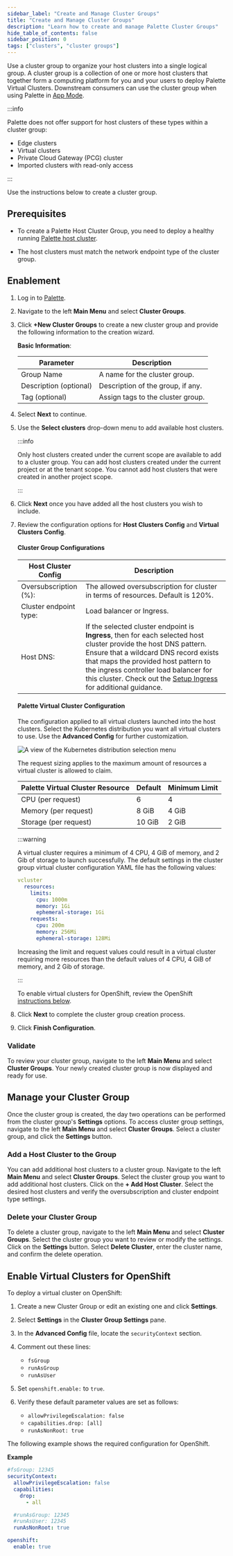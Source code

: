```yaml
---
sidebar_label: "Create and Manage Cluster Groups"
title: "Create and Manage Cluster Groups"
description: "Learn how to create and manage Palette Cluster Groups"
hide_table_of_contents: false
sidebar_position: 0
tags: ["clusters", "cluster groups"]
---
```


Use a cluster group to organize your host clusters into a single logical group. A cluster group is a collection of one
or more host clusters that together form a computing platform for you and your users to deploy Palette Virtual Clusters.
Downstream consumers can use the cluster group when using Palette in
[App Mode](../../introduction/palette-modes.md#what-is-app-mode).

:::info

Palette does not offer support for host clusters of these types within a cluster group:

- Edge clusters
- Virtual clusters
- Private Cloud Gateway (PCG) cluster
- Imported clusters with read-only access

:::

Use the instructions below to create a cluster group.

## Prerequisites

- To create a Palette Host Cluster Group, you need to deploy a healthy running [Palette host cluster](../clusters.md).

- The host clusters must match the network endpoint type of the cluster group.

## Enablement

1. Log in to [Palette](https://console.spectrocloud.com).

2. Navigate to the left **Main Menu** and select **Cluster Groups**.

3. Click **+New Cluster Groups** to create a new cluster group and provide the following information to the creation
   wizard.

   **Basic Information**:

   | Parameter              | Description                       |
   | ---------------------- | --------------------------------- |
   | Group Name             | A name for the cluster group.     |
   | Description (optional) | Description of the group, if any. |
   | Tag (optional)         | Assign tags to the cluster group. |

4. Select **Next** to continue.

5. Use the **Select clusters** drop-down menu to add available host clusters.

   :::info

   Only host clusters created under the current scope are available to add to a cluster group. You can add host clusters
   created under the current project or at the tenant scope. You cannot add host clusters that were created in another
   project scope.

   :::

6. Click **Next** once you have added all the host clusters you wish to include.

7. Review the configuration options for **Host Clusters Config** and **Virtual Clusters Config**.

   #### Cluster Group Configurations

   | **Host Cluster Config** | **Description**                                                                                                                                                                                                                                                                                                                            |
   | ----------------------- | ------------------------------------------------------------------------------------------------------------------------------------------------------------------------------------------------------------------------------------------------------------------------------------------------------------------------------------------ |
   | Oversubscription (%):   | The allowed oversubscription for cluster in terms of resources. Default is 120%.                                                                                                                                                                                                                                                           |
   | Cluster endpoint type:  | Load balancer or Ingress.                                                                                                                                                                                                                                                                                                                  |
   | Host DNS:               | If the selected cluster endpoint is **Ingress**, then for each selected host cluster provide the host DNS pattern. Ensure that a wildcard DNS record exists that maps the provided host pattern to the ingress controller load balancer for this cluster. Check out the [Setup Ingress](ingress-cluster-group.md) for additional guidance. |

   #### Palette Virtual Cluster Configuration

   The configuration applied to all virtual clusters launched into the host clusters. Select the Kubernetes distribution
   you want all virtual clusters to use. Use the **Advanced Config** for further customization.

   ![A view of the Kubernetes distribution selection menu](/clusters_cluster-groups_create-cluster-group_virtual-cluster-distro.webp)

   The request sizing applies to the maximum amount of resources a virtual cluster is allowed to claim.

   | **Palette Virtual Cluster Resource** | **Default** | **Minimum Limit** |
   | ------------------------------------ | ----------- | ----------------- |
   | CPU (per request)                    | 6           | 4                 |
   | Memory (per request)                 | 8 GiB       | 4 GiB             |
   | Storage (per request)                | 10 GiB      | 2 GiB             |

   :::warning

   A virtual cluster requires a minimum of 4 CPU, 4 GiB of memory, and 2 Gib of storage to launch successfully. The
   default settings in the cluster group virtual cluster configuration YAML file has the following values:

   ```yaml
   vcluster
     resources:
       limits:
         cpu: 1000m
         memory: 1Gi
         ephemeral-storage: 1Gi
       requests:
         cpu: 200m
         memory: 256Mi
         ephemeral-storage: 128Mi
   ```

   Increasing the limit and request values could result in a virtual cluster requiring more resources than the default
   values of 4 CPU, 4 GiB of memory, and 2 Gib of storage.

   :::

   To enable virtual clusters for OpenShift, review the OpenShift
   [instructions below](#enable-virtual-clusters-for-openshift).

8. Click **Next** to complete the cluster group creation process.

9. Click **Finish Configuration**.

### Validate

To review your cluster group, navigate to the left **Main Menu** and select **Cluster Groups**. Your newly created
cluster group is now displayed and ready for use.

## Manage your Cluster Group

Once the cluster group is created, the day two operations can be performed from the cluster group's **Settings**
options. To access cluster group settings, navigate to the left **Main Menu** and select **Cluster Groups**. Select a
cluster group, and click the **Settings** button.

### Add a Host Cluster to the Group

You can add additional host clusters to a cluster group. Navigate to the left **Main Menu** and select **Cluster
Groups**. Select the cluster group you want to add additional host clusters. Click on the **+ Add Host Cluster**. Select
the desired host clusters and verify the oversubscription and cluster endpoint type settings.

### Delete your Cluster Group

To delete a cluster group, navigate to the left **Main Menu** and select **Cluster Groups**. Select the cluster group
you want to review or modify the settings. Click on the **Settings** button. Select **Delete Cluster**, enter the
cluster name, and confirm the delete operation.

## Enable Virtual Clusters for OpenShift

To deploy a virtual cluster on OpenShift:

1. Create a new Cluster Group or edit an existing one and click **Settings**.

2. Select **Settings** in the **Cluster Group Settings** pane.

3. In the **Advanced Config** file, locate the `securityContext` section.

4. Comment out these lines:

   - `fsGroup`
   - `runAsGroup`
   - `runAsUser`

5. Set `openshift.enable:` to `true`.

6. Verify these default parameter values are set as follows:

   - `allowPrivilegeEscalation: false`
   - `capabilities.drop: [all]`
   - `runAsNonRoot: true`

The following example shows the required configuration for OpenShift.

**Example**

```yaml
#fsGroup: 12345
securityContext:
  allowPrivilegeEscalation: false
  capabilities:
    drop:
      - all

  #runAsGroup: 12345
  #runAsUser: 12345
  runAsNonRoot: true

openshift:
  enable: true
```
